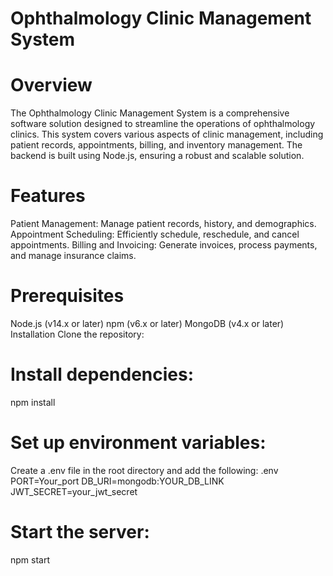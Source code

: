 # Ophthalmology Clinic Management System

# Overview
The Ophthalmology Clinic Management System is a comprehensive software solution designed to streamline the operations of ophthalmology clinics. This system covers various aspects of clinic management, including patient records, appointments, billing, and inventory management. The backend is built using Node.js, ensuring a robust and scalable solution.

# Features
Patient Management: Manage patient records, history, and demographics.
Appointment Scheduling: Efficiently schedule, reschedule, and cancel appointments.
Billing and Invoicing: Generate invoices, process payments, and manage insurance claims.

# Prerequisites
Node.js (v14.x or later)
npm (v6.x or later)
MongoDB (v4.x or later)
Installation
Clone the repository:

# Install dependencies:
npm install

# Set up environment variables:
Create a .env file in the root directory and add the following:
.env
PORT=Your_port
DB_URI=mongodb:YOUR_DB_LINK
JWT_SECRET=your_jwt_secret

# Start the server:
npm start
